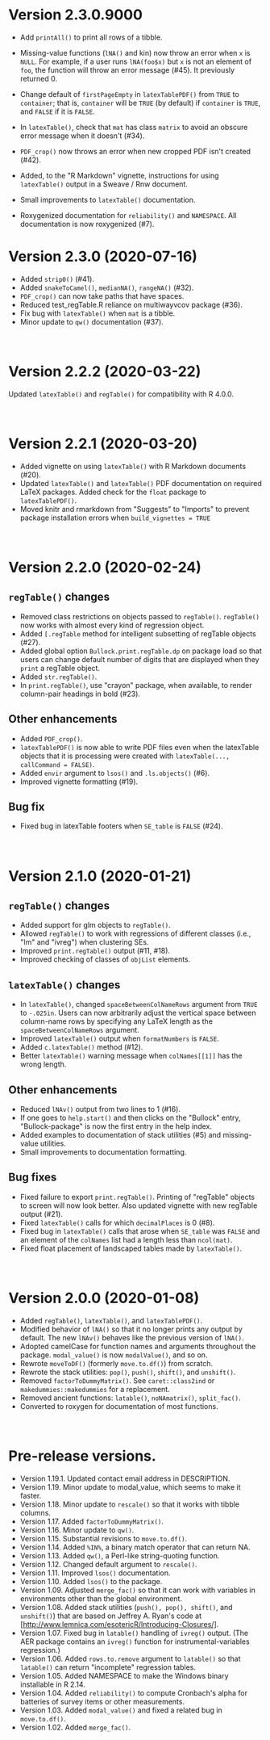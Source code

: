 # Version 2.3.0.9000 
* Add `printAll()` to print all rows of a tibble.
* Missing-value functions (`lNA()` and kin) now throw an error when `x` is
  `NULL`. For example, if a user runs `lNA(foo$x)` but `x` is not an element 
  of `foo`, the function will throw an error message (#45). It previously 
  returned 0.
* Change default of `firstPageEmpty` in `latexTablePDF()` from `TRUE` to 
  `container`; that is, `container` will be `TRUE` (by default) if 
  `container` is `TRUE`, and `FALSE` if it is `FALSE`.   
* In `latexTable()`, check that `mat` has class `matrix` to avoid an 
  obscure error message when it doesn't (#34).
* `PDF_crop()` now throws an error when new cropped PDF isn't created (#42).  

* Added, to the "R Markdown" vignette, instructions for using `latexTable()` 
  output in a Sweave / Rnw document.
* Small improvements to `latexTable()` documentation.
* Roxygenized documentation for `reliability()` and `NAMESPACE`. All 
  documentation is now roxygenized (#7).  
  

# Version 2.3.0 (2020-07-16) 
* Added `strip0()` (#41).
* Added `snakeToCamel()`, `medianNA()`, `rangeNA()` (#32).
* `PDF_crop()` can now take paths that have spaces.
* Reduced test_regTable.R reliance on multiwayvcov package (#36).
* Fix bug with `latexTable()` when `mat` is a tibble.
* Minor update to `qw()` documentation (#37).
&nbsp;  
&nbsp;  
&nbsp;  


# Version 2.2.2 (2020-03-22)
Updated `latexTable()` and `regTable()` for compatibility with R 4.0.0.
&nbsp;  
&nbsp;  
&nbsp;  


# Version 2.2.1 (2020-03-20)
* Added vignette on using `latexTable()` with R Markdown documents
  (#20).
* Updated `latexTable()` and `latexTable()` PDF documentation on 
  required LaTeX packages. Added check for the `float` package to 
  `latexTablePDF()`.
* Moved knitr and rmarkdown from "Suggests" to "Imports" to prevent 
  package installation errors when `build_vignettes = TRUE`
&nbsp;  
&nbsp;  
&nbsp;  



# Version 2.2.0 (2020-02-24)

## `regTable()` changes
* Removed class restrictions on objects passed to `regTable()`. `regTable()`
  now works with almost every kind of regression object.
* Added `[.regTable` method for intelligent subsetting of regTable objects (#27).
* Added global option `Bullock.print.regTable.dp` on package load so that 
  users can change default number of digits that are displayed when they
  `print` a regTable object.
* Added `str.regTable()`.
* In `print.regTable()`, use "crayon" package, when available, to render 
  column-pair headings in bold (#23). 

## Other enhancements
* Added `PDF_crop()`.
* `latexTablePDF()` is now able to write PDF files even when the latexTable 
  objects that it is processing were created with 
  `latexTable(..., callCommand = FALSE)`.
* Added `envir` argument to `lsos()` and `.ls.objects()` (#6).
* Improved vignette formatting (#19).

## Bug fix
* Fixed bug in latexTable footers when `SE_table` is `FALSE` (#24).
&nbsp;  
&nbsp;  
&nbsp;  



# Version 2.1.0 (2020-01-21)

## `regTable()` changes
* Added support for glm objects to `regTable()`.  
* Allowed `regTable()` to work with regressions of different classes (i.e., 
  "lm" and "ivreg") when clustering SEs.
* Improved `print.regTable()` output (#11, #18).
* Improved checking of classes of `objList` elements.

## `latexTable()` changes
* In `latexTable()`, changed `spaceBetweenColNameRows` argument from `TRUE` 
  to `-.025in`. Users can now arbitrarily adjust the vertical space between
  column-name rows by specifying any LaTeX length as the 
  `spaceBetweenColNameRows` argument.   
* Improved `latexTable()` output when `formatNumbers` is `FALSE`.
* Added `c.latexTable()` method (#12).
* Better `latexTable()` warning message when `colNames[[1]]` has the wrong length.

## Other enhancements
* Reduced `lNAv()` output from two lines to 1 (#16).
* If one goes to `help.start()` and then clicks on the "Bullock" entry, 
  "Bullock-package" is now the first entry in the help index.
* Added examples to documentation of stack utilities (#5) and missing-value 
  utilities.
* Small improvements to documentation formatting.

## Bug fixes
* Fixed failure to export `print.regTable()`. Printing of "regTable" objects  
  to screen will now look better. Also updated vignette with new regTable output 
  (#21).
* Fixed `latexTable()` calls for which `decimalPlaces` is 0 (#8).
* Fixed bug in `latexTable()` calls that arose when `SE_table` was `FALSE` and
  an element of the `colNames` list had a length less than `ncol(mat)`.
* Fixed float placement of landscaped tables made by `latexTable()`.
&nbsp;  
&nbsp;  
&nbsp;  



# Version 2.0.0 (2020-01-08)
* Added `regTable()`, `latexTable()`, and `latexTablePDF()`.
* Modified behavior of `lNA()` so that it no longer prints any output by 
  default. The new `lNAv()` behaves like the previous version of `lNA()`.
* Adopted camelCase for function names and arguments throughout the package.
  `modal_value()` is now `modalValue()`, and so on.
* Rewrote `moveToDF()` (formerly `move.to.df()`) from scratch.
* Rewrote the stack utilities: `pop()`, `push()`, `shift()`, and `unshift()`. 
* Removed `factorToDummyMatrix()`. See `caret::class2ind` or 
  `makedummies::makedummies` for a replacement.
* Removed ancient functions: `latable()`, `noNAmatrix()`, `split_fac()`.
* Converted to roxygen for documentation of most functions.
&nbsp;  
&nbsp;  
&nbsp;  



# Pre-release versions.
* Version 1.19.1. Updated contact email address in DESCRIPTION.
* Version 1.19.  Minor update to modal_value, which seems to make it faster.
* Version 1.18.  Minor update to `rescale()` so that it works with tibble columns.
* Version 1.17.  Added `factorToDummyMatrix()`.
* Version 1.16.  Minor update to `qw()`.
* Version 1.15.  Substantial revisions to `move.to.df()`.
* Version 1.14.  Added `%IN%`, a binary match operator that can return NA.
* Version 1.13.  Added `qw()`, a Perl-like string-quoting function.
* Version 1.12.  Changed default argument to `rescale()`.
* Version 1.11.  Improved `lsos()` documentation.
* Version 1.10.  Added `lsos()` to the package.
* Version 1.09.  Adjusted `merge_fac()` so that it can work with variables in 
               environments other than the global environment. 
* Version 1.08.  Added stack utilities (`push(), pop(), shift()`, and `unshift()`) 
               that are based on Jeffrey A. Ryan's code at
               [http://www.lemnica.com/esotericR/Introducing-Closures/].
* Version 1.07.  Fixed bug in `latable()` handling of `ivreg()` output.  (The AER
               package contains an `ivreg()` function for instrumental-variables
               regression.)
* Version 1.06.  Added `rows.to.remove` argument to `latable()` so that 
               `latable()` can return "incomplete" regression tables.
* Version 1.05.  Added NAMESPACE to make the Windows binary installable in R 2.14.
* Version 1.04.  Added `reliability()` to compute Cronbach's alpha for batteries of survey items or other measurements.
* Version 1.03.  Added `modal_value()` and fixed a related bug in `move.to.df()`.
* Version 1.02.  Added `merge_fac()`.
